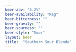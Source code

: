 ```yaml
---
beer-abv: "5.2%"
beer-availability: "Keg"
beer-bitterness: ""
beer-gravity: ""
beer-sourness: ""
beer-style: "Sour"
layout: beer
title:  "Southern Sour Blonde"
---
```

